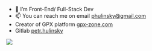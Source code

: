 - 👀 I’m Front-End/ Full-Stack Dev
- 📫 You can reach me on email phulinsky@gmail.com
- Creator of GPX platform <a href="https://gpx-zone.com" >gpx-zone.com</a>
- Gitlab <a href="https://gitlab.com/petr.hulinsky" >petr.hulinsky </a>

![](https://komarev.com/ghpvc/?username=HuldaCZ&color=lightgrey&style=for-the-badge)

<!---
HuldaCZ/HuldaCZ is a ✨ special ✨ repository because its `README.md` (this file) appears on your GitHub profile.
You can click the Preview link to take a look at your changes.
--->
